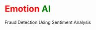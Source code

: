 <h1 style="color: red;">Emotion <span style="color: green">AI</span></h1>
Fraud Detection Using Sentiment Analysis
